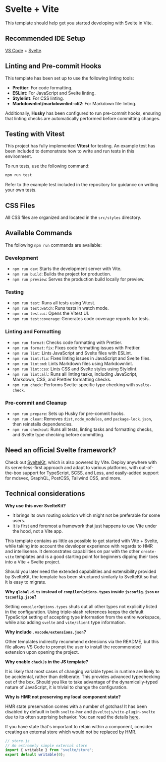 # Svelte + Vite

This template should help get you started developing with Svelte in Vite.

## Recommended IDE Setup

[VS Code](https://code.visualstudio.com/) + [Svelte](https://marketplace.visualstudio.com/items?itemName=svelte.svelte-vscode).

## Linting and Pre-commit Hooks

This template has been set up to use the following linting tools:

- **Prettier**: For code formatting.
- **ESLint**: For JavaScript and Svelte linting.
- **Stylelint**: For CSS linting.
- **Markdownlint/markdownlint-cli2**: For Markdown file linting.

Additionally, **Husky** has been configured to run pre-commit hooks, ensuring that linting checks are automatically performed before committing changes.

## Testing with Vitest

This project has fully implemented **Vitest** for testing. An example test has been included to demonstrate how to write and run tests in this environment.

To run tests, use the following command:

```bash
npm run test
```

Refer to the example test included in the repository for guidance on writing your own tests.

## CSS Files

All CSS files are organized and located in the `src/styles` directory.

## Available Commands

The following `npm run` commands are available:

### Development

- `npm run dev`: Starts the development server with Vite.
- `npm run build`: Builds the project for production.
- `npm run preview`: Serves the production build locally for preview.

### Testing

- `npm run test`: Runs all tests using Vitest.
- `npm run test:watch`: Runs tests in watch mode.
- `npm run test:ui`: Opens the Vitest UI.
- `npm run test:coverage`: Generates code coverage reports for tests.

### Linting and Formatting

- `npm run format`: Checks code formatting with Prettier.
- `npm run format:fix`: Fixes code formatting issues with Prettier.
- `npm run lint`: Lints JavaScript and Svelte files with ESLint.
- `npm run lint:fix`: Fixes linting issues in JavaScript and Svelte files.
- `npm run lint:md`: Lints Markdown files using Markdownlint.
- `npm run lint:css`: Lints CSS and Svelte styles using Stylelint.
- `npm run lint:all`: Runs all linting tasks, including JavaScript, Markdown, CSS, and Prettier formatting checks.
- `npm run check`: Performs Svelte-specific type checking with `svelte-check`.

### Pre-commit and Cleanup

- `npm run prepare`: Sets up Husky for pre-commit hooks.
- `npm run clean`: Removes `dist`, `node_modules`, and `package-lock.json`, then reinstalls dependencies.
- `npm run checkout`: Runs all tests, linting tasks and formatting checks, and Svelte type checking before committing.

## Need an official Svelte framework?

Check out [SvelteKit](https://github.com/sveltejs/kit#readme), which is also powered by Vite. Deploy anywhere with its serverless-first approach and adapt to various platforms, with out-of-the-box support for TypeScript, SCSS, and Less, and easily-added support for mdsvex, GraphQL, PostCSS, Tailwind CSS, and more.

## Technical considerations

**Why use this over SvelteKit?**

- It brings its own routing solution which might not be preferable for some users.
- It is first and foremost a framework that just happens to use Vite under the hood, not a Vite app.

This template contains as little as possible to get started with Vite + Svelte, while taking into account the developer experience with regards to HMR and intellisense. It demonstrates capabilities on par with the other `create-vite` templates and is a good starting point for beginners dipping their toes into a Vite + Svelte project.

Should you later need the extended capabilities and extensibility provided by SvelteKit, the template has been structured similarly to SvelteKit so that it is easy to migrate.

**Why `global.d.ts` instead of `compilerOptions.types` inside `jsconfig.json` or `tsconfig.json`?**

Setting `compilerOptions.types` shuts out all other types not explicitly listed in the configuration. Using triple-slash references keeps the default TypeScript setting of accepting type information from the entire workspace, while also adding `svelte` and `vite/client` type information.

**Why include `.vscode/extensions.json`?**

Other templates indirectly recommend extensions via the README, but this file allows VS Code to prompt the user to install the recommended extension upon opening the project.

**Why enable `checkJs` in the JS template?**

It is likely that most cases of changing variable types in runtime are likely to be accidental, rather than deliberate. This provides advanced typechecking out of the box. Should you like to take advantage of the dynamically-typed nature of JavaScript, it is trivial to change the configuration.

**Why is HMR not preserving my local component state?**

HMR state preservation comes with a number of gotchas! It has been disabled by default in both `svelte-hmr` and `@sveltejs/vite-plugin-svelte` due to its often surprising behavior. You can read the details [here](https://github.com/sveltejs/svelte-hmr/tree/master/packages/svelte-hmr#preservation-of-local-state).

If you have state that's important to retain within a component, consider creating an external store which would not be replaced by HMR.

```js
// store.js
// An extremely simple external store
import { writable } from "svelte/store";
export default writable(0);
```
